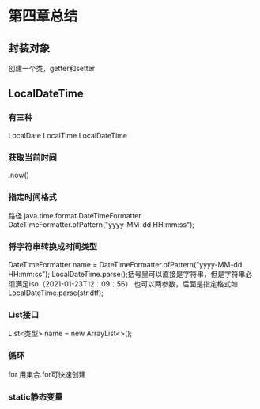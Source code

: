# 第四章总结

## 封装对象

创建一个类，getter和setter

## LocalDateTime

### 有三种

LocalDate   LocalTime  LocalDateTime

### 获取当前时间

.now()

### 指定时间格式

路径 java.time.format.DateTimeFormatter
DateTimeFormatter.ofPattern("yyyy-MM-dd HH:mm:ss");

### 将字符串转换成时间类型

DateTimeFormatter name = DateTimeFormatter.ofPattern("yyyy-MM-dd HH:mm:ss");
LocalDateTime.parse();括号里可以直接是字符串，但是字符串必须满足iso（2021-01-23T12：09：56）
也可以两参数，后面是指定格式如LocalDateTime.parse(str.dtf);

### List接口

List<类型> name = new ArrayList<>();

### 循环

for 用集合.for可快速创建

### static静态变量
